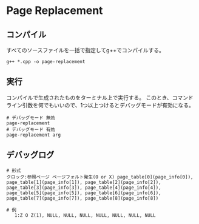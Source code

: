 # Page Replacement

## コンパイル

すべてのソースファイルを一括で指定してg++でコンパイルする。

```
g++ *.cpp -o page-replacement
```

## 実行

コンパイルで生成されたものをターミナル上で実行する。
このとき、コマンドライン引数を何でもいいので、1つ以上つけるとデバッグモードが有効になる。

```
# デバッグモード 無効
page-replacement
# デバッグモード 有効
page-replacement arg
```

## デバッグログ

```
# 形式
クロック:参照ページ ページフォルト発生(O or X) page_table[0](page_info[0]), page_table[1](page_info[1]), page_table[2](page_info[2]), page_table[3](page_info[3]), page_table[4](page_info[4]), page_table[5](page_info[5]), page_table[6](page_info[6]), page_table[7](page_info[7]), page_table[8](page_info[8])
```
```
# 例
   1:Z O Z(1), NULL, NULL, NULL, NULL, NULL, NULL, NULL
```